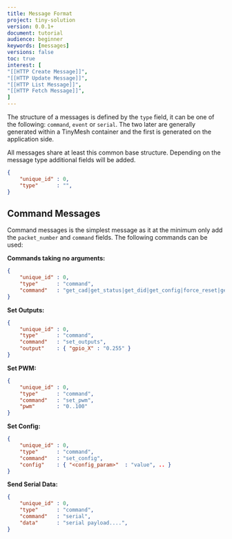 ```yaml
---
title: Message Format
project: tiny-solution
version: 0.0.1+
document: tutorial
audience: beginner
keywords: [messages]
versions: false
toc: true
interest: [
"[[HTTP Create Message]]",
"[[HTTP Update Message]]",
"[[HTTP List Message]]",
"[[HTTP Fetch Message]]",
]
---
```


The structure of a messages is defined by the `type` field, it can be
one of the following: `command`, `event` or `serial`. The two later
are generally generated within a TinyMesh container and the first is
generated on the application side.

All messages share at least this common base structure. Depending on
the message type additional fields will be added.

```json
{
	"unique_id" : 0,
	"type"      : "",
}
```

## Command Messages

Command messages is the simplest message as it at the minimum only add
the `packet_number` and `command` fields. The following commands can
be used:

**Commands taking no arguments:**

```json
{
	"unique_id" : 0,
	"type"      : "command",
	"command"   : "get_cad|get_status|get_did|get_config|force_reset|get_path|set_gw_config_mode"
}
```

**Set Outputs:**


```json
{
	"unique_id" : 0,
	"type"      : "command",
	"command"   : "set_outputs",
	"output"    : { "gpio_X" : "0.255" }
}
```

**Set PWM:**

```json
{
	"unique_id" : 0,
	"type"      : "command",
	"command"   : "set_pwm",
	"pwm"       : "0..100"
}
```

**Set Config:**

```json
{
	"unique_id" : 0,
	"type"      : "command",
	"command"   : "set_config",
    "config"    : { "<config_param>"  : "value", .. }
}
```

**Send Serial Data:**

```json
{
	"unique_id" : 0,
	"type"      : "command",
	"command"   : "serial",
    "data"      : "serial payload....",
}
```
